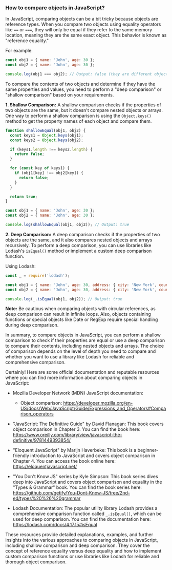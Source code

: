### How to compare objects in JavaScript?

In JavaScript, comparing objects can be a bit tricky because objects are reference types. When you compare two objects using equality operators like `==` or `===`, they will only be equal if they refer to the same memory location, meaning they are the same exact object. This behavior is known as "reference equality."

For example:
```javascript
const obj1 = { name: 'John', age: 30 };
const obj2 = { name: 'John', age: 30 };

console.log(obj1 === obj2); // Output: false (they are different objects)
```

To compare the contents of two objects and determine if they have the same properties and values, you need to perform a "deep comparison" or "shallow comparison" based on your requirements.

**1. Shallow Comparison:**
A shallow comparison checks if the properties of two objects are the same, but it doesn't compare nested objects or arrays. One way to perform a shallow comparison is using the `Object.keys()` method to get the property names of each object and compare them.

```javascript
function shallowEqual(obj1, obj2) {
  const keys1 = Object.keys(obj1);
  const keys2 = Object.keys(obj2);

  if (keys1.length !== keys2.length) {
    return false;
  }

  for (const key of keys1) {
    if (obj1[key] !== obj2[key]) {
      return false;
    }
  }

  return true;
}

const obj1 = { name: 'John', age: 30 };
const obj2 = { name: 'John', age: 30 };

console.log(shallowEqual(obj1, obj2)); // Output: true
```

**2. Deep Comparison:**
A deep comparison checks if the properties of two objects are the same, and it also compares nested objects and arrays recursively. To perform a deep comparison, you can use libraries like Lodash's `isEqual()` method or implement a custom deep comparison function.

Using Lodash:
```javascript
const _ = require('lodash');

const obj1 = { name: 'John', age: 30, address: { city: 'New York', country: 'USA' } };
const obj2 = { name: 'John', age: 30, address: { city: 'New York', country: 'USA' } };

console.log(_.isEqual(obj1, obj2)); // Output: true
```

**Note:** Be cautious when comparing objects with circular references, as deep comparison can result in infinite loops. Also, objects containing functions or special objects like Date or RegExp require special handling during deep comparison.

In summary, to compare objects in JavaScript, you can perform a shallow comparison to check if their properties are equal or use a deep comparison to compare their contents, including nested objects and arrays. The choice of comparison depends on the level of depth you need to compare and whether you want to use a library like Lodash for reliable and comprehensive comparison.

Certainly! Here are some official documentation and reputable resources where you can find more information about comparing objects in JavaScript:

- Mozilla Developer Network (MDN) JavaScript documentation:
  - Object comparison: https://developer.mozilla.org/en-US/docs/Web/JavaScript/Guide/Expressions_and_Operators#Comparison_operators

- "JavaScript: The Definitive Guide" by David Flanagan: This book covers object comparison in Chapter 3. You can find the book here: https://www.oreilly.com/library/view/javascript-the-definitive/9781449393854/

- "Eloquent JavaScript" by Marijn Haverbeke: This book is a beginner-friendly introduction to JavaScript and covers object comparison in Chapter 4. You can access the book online here: https://eloquentjavascript.net/

- "You Don't Know JS" series by Kyle Simpson: This book series dives deep into JavaScript and covers object comparison and equality in the "Types & Grammar" book. You can find the book series here: https://github.com/getify/You-Dont-Know-JS/tree/2nd-ed/types%20%26%20grammar

- Lodash Documentation: The popular utility library Lodash provides a comprehensive comparison function called `_.isEqual()`, which can be used for deep comparison. You can find the documentation here: https://lodash.com/docs/4.17.15#isEqual

These resources provide detailed explanations, examples, and further insights into the various approaches to comparing objects in JavaScript, including shallow comparison and deep comparison. They cover the concept of reference equality versus deep equality and how to implement custom comparison functions or use libraries like Lodash for reliable and thorough object comparison.
